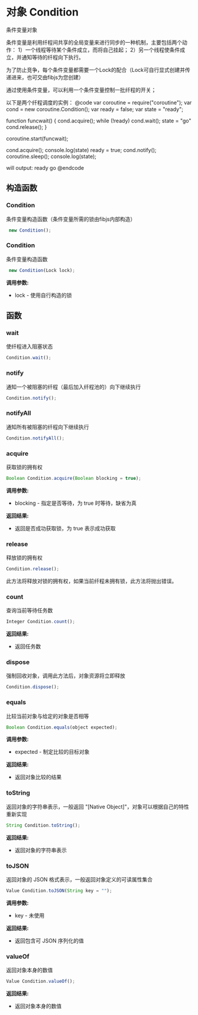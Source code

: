 # 对象 Condition
条件变量对象

条件变量是利用纤程间共享的全局变量来进行同步的一种机制，主要包括两个动作：
1）一个线程等待某个条件成立，而将自己挂起；
2）另一个线程使条件成立，并通知等待的纤程向下执行。

为了防止竞争，每个条件变量都需要一个Lock的配合（Lock可自行显式创建并传递进来，也可交由fibjs为您创建）

通过使用条件变量，可以利用一个条件变量控制一批纤程的开关；

以下是两个纤程调度的实例：
@code
var coroutine = require(&#34;coroutine&#34;);
var cond = new coroutine.Condition();
var ready = false;
var state = &#34;ready&#34;;

function funcwait() {
   cond.acquire();
   while (!ready)
       cond.wait();
   state = &#34;go&#34;
   cond.release();
}

coroutine.start(funcwait);

cond.acquire();
console.log(state)
ready = true;
cond.notify();
coroutine.sleep();
console.log(state);

will output:
ready
go
@endcode
## 构造函数
        
### Condition
条件变量构造函数（条件变量所需的锁由fibjs内部构造）
```JavaScript
 new Condition();
```

### Condition
条件变量构造函数
```JavaScript
 new Condition(Lock lock);
```

**调用参数:**
* lock - 使用自行构造的锁

## 函数
        
### wait
使纤程进入阻塞状态
```JavaScript
Condition.wait();
```

### notify
通知一个被阻塞的纤程（最后加入纤程池的）向下继续执行
```JavaScript
Condition.notify();
```

### notifyAll
通知所有被阻塞的纤程向下继续执行
```JavaScript
Condition.notifyAll();
```

### acquire
获取锁的拥有权
```JavaScript
Boolean Condition.acquire(Boolean blocking = true);
```

**调用参数:**
* blocking - 指定是否等待，为 true 时等待，缺省为真

**返回结果:**
* 返回是否成功获取锁，为 true 表示成功获取

### release
释放锁的拥有权
```JavaScript
Condition.release();
```

此方法将释放对锁的拥有权，如果当前纤程未拥有锁，此方法将抛出错误。

### count
查询当前等待任务数
```JavaScript
Integer Condition.count();
```

**返回结果:**
* 返回任务数

### dispose
强制回收对象，调用此方法后，对象资源将立即释放
```JavaScript
Condition.dispose();
```

### equals
比较当前对象与给定的对象是否相等
```JavaScript
Boolean Condition.equals(object expected);
```

**调用参数:**
* expected - 制定比较的目标对象

**返回结果:**
* 返回对象比较的结果

### toString
返回对象的字符串表示，一般返回 &#34;[Native Object]&#34;，对象可以根据自己的特性重新实现
```JavaScript
String Condition.toString();
```

**返回结果:**
* 返回对象的字符串表示

### toJSON
返回对象的 JSON 格式表示，一般返回对象定义的可读属性集合
```JavaScript
Value Condition.toJSON(String key = "");
```

**调用参数:**
* key - 未使用

**返回结果:**
* 返回包含可 JSON 序列化的值

### valueOf
返回对象本身的数值
```JavaScript
Value Condition.valueOf();
```

**返回结果:**
* 返回对象本身的数值

